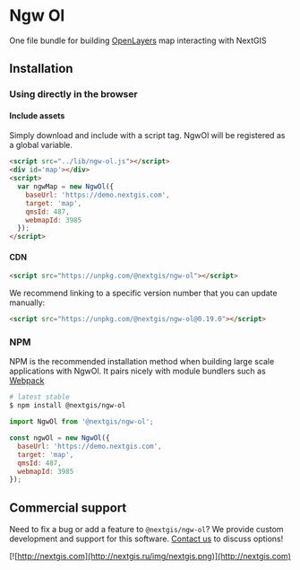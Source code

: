 # Ngw Ol

One file bundle for building [OpenLayers](https://openlayers.org/) map interacting with NextGIS

## Installation

### Using directly in the browser

#### Include assets

Simply download and include with a script tag. NgwOl will be registered as a global variable.

```html
<script src="../lib/ngw-ol.js"></script>
<div id='map'></div>
<script>
  var ngwMap = new NgwOl({
    baseUrl: 'https://demo.nextgis.com',
    target: 'map',
    qmsId: 487,
    webmapId: 3985
  });
</script>
```

#### CDN

```html
<script src="https://unpkg.com/@nextgis/ngw-ol"></script>
```

We recommend linking to a specific version number that you can update manually:

```html
<script src="https://unpkg.com/@nextgis/ngw-ol@0.19.0"></script>
```

### NPM

NPM is the recommended installation method when building large scale applications with NgwOl. It pairs nicely with module bundlers such as [Webpack](https://webpack.js.org/)

```bash
# latest stable
$ npm install @nextgis/ngw-ol
```

```javascript
import NgwOl from '@nextgis/ngw-ol';

const ngwOl = new NgwOl({
  baseUrl: 'https://demo.nextgis.com',
  target: 'map',
  qmsId: 487,
  webmapId: 3985
});

```

## Commercial support

Need to fix a bug or add a feature to `@nextgis/ngw-ol`? We provide custom development and support for this software. [Contact us](http://nextgis.com/contact/) to discuss options!

[![http://nextgis.com](http://nextgis.ru/img/nextgis.png)](http://nextgis.com)
